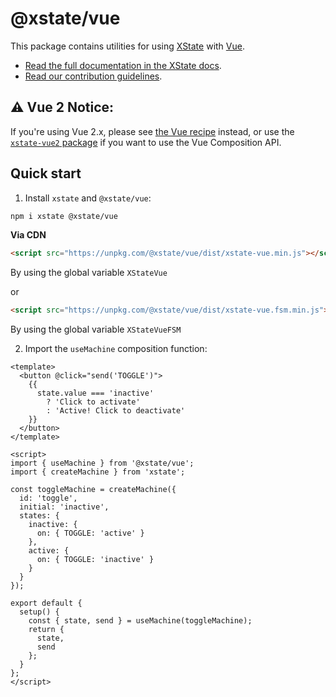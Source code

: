 # @xstate/vue

This package contains utilities for using [XState](https://github.com/statelyai/xstate) with [Vue](https://github.com/vuejs/vue).

- [Read the full documentation in the XState docs](https://xstate.js.org/docs/packages/xstate-vue/).
- [Read our contribution guidelines](https://github.com/statelyai/xstate/blob/main/CONTRIBUTING.md).

## :warning: Vue 2 Notice:

If you're using Vue 2.x, please see [the Vue recipe](https://xstate.js.org/docs/recipes/vue.html) instead, or use the [`xstate-vue2` package](https://github.com/ChrisShank/xstate-vue2) if you want to use the Vue Composition API.

## Quick start

1. Install `xstate` and `@xstate/vue`:

```bash
npm i xstate @xstate/vue
```

**Via CDN**

```html
<script src="https://unpkg.com/@xstate/vue/dist/xstate-vue.min.js"></script>
```

By using the global variable `XStateVue`

or

```html
<script src="https://unpkg.com/@xstate/vue/dist/xstate-vue.fsm.min.js"></script>
```

By using the global variable `XStateVueFSM`

2. Import the `useMachine` composition function:

```vue
<template>
  <button @click="send('TOGGLE')">
    {{
      state.value === 'inactive'
        ? 'Click to activate'
        : 'Active! Click to deactivate'
    }}
  </button>
</template>

<script>
import { useMachine } from '@xstate/vue';
import { createMachine } from 'xstate';

const toggleMachine = createMachine({
  id: 'toggle',
  initial: 'inactive',
  states: {
    inactive: {
      on: { TOGGLE: 'active' }
    },
    active: {
      on: { TOGGLE: 'inactive' }
    }
  }
});

export default {
  setup() {
    const { state, send } = useMachine(toggleMachine);
    return {
      state,
      send
    };
  }
};
</script>
```
